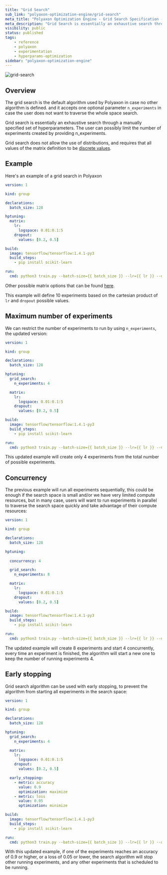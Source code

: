 ```yaml
---
title: "Grid Search"
sub_link: "polyaxon-optimization-engine/grid-search"
meta_title: "Polyaxon Optimization Engine - Grid Search Specification - Polyaxon References"
meta_description: "Grid Search is essentially an exhaustive search through a manually specified set of hyperparameters."
visibility: public
status: published
tags:
    - reference
    - polyaxon
    - experimentation
    - hyperparams-optimization
sidebar: "polyaxon-optimization-engine"
---
```


![grid-search](../../../content/images/references/optimization-engine/grid-search.png)

## Overview
 
The grid search is the default algorithm used by Polyaxon in case no other algorithm is defined.
and it accepts one optional parameter `n_experiments` in case the user does not want to traverse the whole space search.

Grid search is essentially an exhaustive search through a manually specified set of hyperparameters. The user can possibly limit the number of experiments created by providing n_experiments.

Grid search does not allow the use of distributions, and requires that all values of the matrix definition to be [discrete values](/references/polyaxonfile-yaml-specification/sections/#discrete-values).

## Example

Here's an example of a grid search in Polyaxon

```yaml
version: 1

kind: group

declarations:
  batch_size: 128

hptuning:
  matrix:
    lr:
      logspace: 0.01:0.1:5
    dropout:
      values: [0.2, 0.5]

build:
  image: tensorflow/tensorflow:1.4.1-py3
  build_steps:
    - pip install scikit-learn

run:
  cmd: python3 train.py --batch-size={{ batch_size }} --lr={{ lr }} --dropout={{ dropout }}
```

Other possible matrix options that can be found [here](/references/polyaxonfile-yaml-specification/sections/#discrete-values).

This example will define 10 experiments based on the cartesian product of `lr` and `dropout` possible values.

## Maximum number of experiments

We can restrict the number of experiments to run by using `n_experiments`, the updated version:

```yaml
version: 1

kind: group

declarations:
  batch_size: 128

hptuning:
  grid_search:
    n_experiments: 4

  matrix:
    lr:
      logspace: 0.01:0.1:5
    dropout:
      values: [0.2, 0.5]

build:
  image: tensorflow/tensorflow:1.4.1-py3
  build_steps:
    - pip install scikit-learn

run:
  cmd: python3 train.py --batch-size={{ batch_size }} --lr={{ lr }} --dropout={{ dropout }}
```

This updated example will create only 4 experiments from the total number of possible experiments.

## Concurrency

The previous example will run all experiments sequentially, this could be enough if the search space is small and/or we have very limited compute resources, 
but in many case, users will want to run experiments in parallel to traverse the search space quickly and take advantage of their compute resources:

```yaml
version: 1

kind: group

declarations:
  batch_size: 128

hptuning:
  
  concurrency: 4

  grid_search:
    n_experiments: 8

  matrix:
    lr:
      logspace: 0.01:0.1:5
    dropout:
      values: [0.2, 0.5]

build:
  image: tensorflow/tensorflow:1.4.1-py3
  build_steps:
    - pip install scikit-learn

run:
  cmd: python3 train.py --batch-size={{ batch_size }} --lr={{ lr }} --dropout={{ dropout }}
```

The updated example will create 8 experiments and start 4 concurrently, every time an experiment is finished, the algorithm will start a new one to keep the number of running experiments 4. 

## Early stopping

Grid search algorithm can be used with early stopping, to prevent the algorithm from starting all experiments in the search space:

```yaml
version: 1

kind: group

declarations:
  batch_size: 128

hptuning:
  grid_search:
    n_experiments: 4

  matrix:
    lr:
      logspace: 0.01:0.1:5
    dropout:
      values: [0.2, 0.5]

  early_stopping:
    - metric: accuracy
      value: 0.9
      optimization: maximize
    - metric: loss
      value: 0.05
      optimization: minimize

build:
  image: tensorflow/tensorflow:1.4.1-py3
  build_steps:
    - pip install scikit-learn

run:
  cmd: python3 train.py --batch-size={{ batch_size }} --lr={{ lr }} --dropout={{ dropout }}
```

With this updated example, if one of the experiments reaches an accuracy of 0.9 or higher, or a loss of 0.05 or lower, the search algorithm will stop other running experiments, 
and any other experiments that is scheduled to be running.
